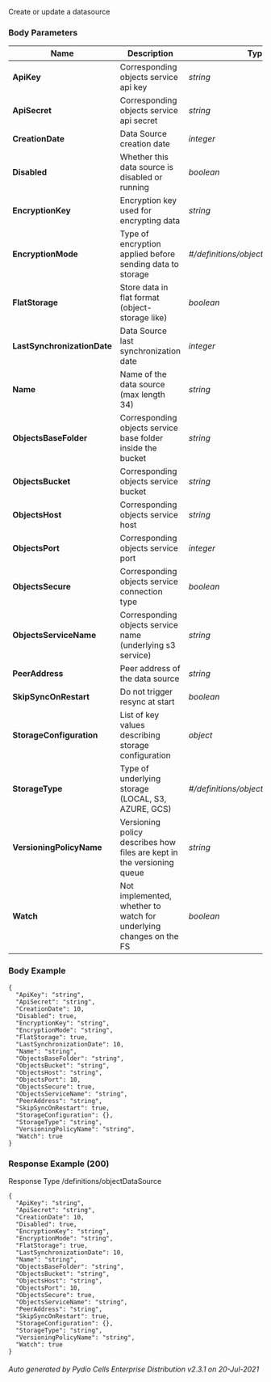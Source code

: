 






 
Create or update a datasource  


### Body Parameters

Name | Description | Type | Required
---|---|---|---
**ApiKey** | Corresponding objects service api key | _string_ |   
**ApiSecret** | Corresponding objects service api secret | _string_ |   
**CreationDate** | Data Source creation date | _integer_ |   
**Disabled** | Whether this data source is disabled or running | _boolean_ |   
**EncryptionKey** | Encryption key used for encrypting data | _string_ |   
**EncryptionMode** | Type of encryption applied before sending data to storage | _#/definitions/objectEncryptionMode_ |   
**FlatStorage** | Store data in flat format (object-storage like) | _boolean_ |   
**LastSynchronizationDate** | Data Source last synchronization date | _integer_ |   
**Name** | Name of the data source (max length 34) | _string_ |   
**ObjectsBaseFolder** | Corresponding objects service base folder inside the bucket | _string_ |   
**ObjectsBucket** | Corresponding objects service bucket | _string_ |   
**ObjectsHost** | Corresponding objects service host | _string_ |   
**ObjectsPort** | Corresponding objects service port | _integer_ |   
**ObjectsSecure** | Corresponding objects service connection type | _boolean_ |   
**ObjectsServiceName** | Corresponding objects service name (underlying s3 service) | _string_ |   
**PeerAddress** | Peer address of the data source | _string_ |   
**SkipSyncOnRestart** | Do not trigger resync at start | _boolean_ |   
**StorageConfiguration** | List of key values describing storage configuration | _object_ |   
**StorageType** | Type of underlying storage (LOCAL, S3, AZURE, GCS) | _#/definitions/objectStorageType_ |   
**VersioningPolicyName** | Versioning policy describes how files are kept in the versioning queue | _string_ |   
**Watch** | Not implemented, whether to watch for underlying changes on the FS | _boolean_ |   


### Body Example
```
{
  "ApiKey": "string",
  "ApiSecret": "string",
  "CreationDate": 10,
  "Disabled": true,
  "EncryptionKey": "string",
  "EncryptionMode": "string",
  "FlatStorage": true,
  "LastSynchronizationDate": 10,
  "Name": "string",
  "ObjectsBaseFolder": "string",
  "ObjectsBucket": "string",
  "ObjectsHost": "string",
  "ObjectsPort": 10,
  "ObjectsSecure": true,
  "ObjectsServiceName": "string",
  "PeerAddress": "string",
  "SkipSyncOnRestart": true,
  "StorageConfiguration": {},
  "StorageType": "string",
  "VersioningPolicyName": "string",
  "Watch": true
}
```






### Response Example (200)
Response Type /definitions/objectDataSource

```
{
  "ApiKey": "string",
  "ApiSecret": "string",
  "CreationDate": 10,
  "Disabled": true,
  "EncryptionKey": "string",
  "EncryptionMode": "string",
  "FlatStorage": true,
  "LastSynchronizationDate": 10,
  "Name": "string",
  "ObjectsBaseFolder": "string",
  "ObjectsBucket": "string",
  "ObjectsHost": "string",
  "ObjectsPort": 10,
  "ObjectsSecure": true,
  "ObjectsServiceName": "string",
  "PeerAddress": "string",
  "SkipSyncOnRestart": true,
  "StorageConfiguration": {},
  "StorageType": "string",
  "VersioningPolicyName": "string",
  "Watch": true
}
```




###### Auto generated by Pydio Cells Enterprise Distribution v2.3.1 on 20-Jul-2021
